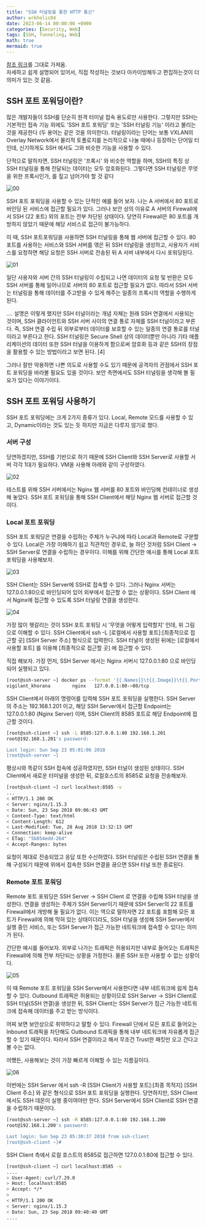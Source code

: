 ```yaml
---
title: "SSH 터널링을 통한 HTTP 통신"
author: wrkholic84
date: 2023-06-14 00:00:00 +0900
categories: [Security, Web]
tags: [SSH, Tunneling, Web]
math: true
mermaid: true
---
```

[참조 링크](https://blog.naver.com/PostView.nhn?blogId=alice_k106&logNo=221364560794&parentCategoryNo=&categoryNo=22&viewDate=&isShowPopularPosts=false&from=postView)를 그대로 가져옴.   
자세하고 쉽게 설명되어 있어서, 직접 작성하는 것보다 아카이빙해두고 편집하는것이 더 의미가 있는 것 같음. 

## SSH 포트 포워딩이란?

많은 개발자들이 SSH를 단순히 원격 터미널 접속 용도로만 사용한다. 그렇지만 SSH는 기본적인 접속 기능 외에도 'SSH 포트 포워딩' 또는 'SSH 터널링 기능' 이라고 불리는 것을 제공한다 (두 용어는 같은 것을 의미한다). 터널링이라는 단어는 보통 VXLAN의 Overlay Network에서 물리적 토폴로지를 논리적으로 나눌 때에나 등장하는 단어일 터인데, 신기하게도 SSH 에서도 그와 비슷한 기능을 사용할 수 있다. 

단적으로 말하자면, SSH 터널링은 '프록시' 와 비슷한 역할을 하며, SSH의 특징 상 SSH 터널링을 통해 전달되는 데이터는 모두 암호화된다. 그렇다면 SSH 터널링은 무엇을 위한 프록시인가, 를 짚고 넘어가야 할 것 같다

![00](/assets/images/posts/20230614HTTPthroughSSHtunneling/00.jpg)

SSH 포트 포워딩을 사용할 수 있는 단적인 예를 들어 보자. 나는 A 서버에서 80 포트로 바인딩 된 서비스에 접근할 필요가 있다. 그러나 보안 상의 이유로 A 서버의 Firewall에서 SSH (22 포트) 외의 포트는 전부 차단된 상태이다. 당연히 Firewall은 80 포트를 개방하지 않았기 때문에 해당 서비스로 접근이 불가능하다. 

이 때, SSH 포트포워딩을 사용하면 SSH 터널링을 통해 웹 서버에 접근할 수 있다. 80 포트를 사용하는 서비스와 SSH 서버를 엮은 뒤 SSH 터널링을 생성하고, 사용자가 서비스를 요청하면 해당 요청은 SSH 서버로 전송된 뒤 A 서버 내부에서 다시 포워딩된다.

![01](/assets/images/posts/20230614HTTPthroughSSHtunneling/01.png)

일단 사용자와 서버 간의 SSH 터널링이 수립되고 나면 데이터의 요청 및 반환은 모두 SSH 서버를 통해 일어나므로 서버의 80 포트로 접근할 필요가 없다. 따라서 SSH 서버는 터널링을 통해 데이터를 주고받을 수 있게 해주는 일종의 프록시의 역할을 수행하게 된다. 

.... 설명은 이렇게 했지만 SSH 터널이라는 개념 자체는 원래 SSH 연결에서 사용되는 것이며, SSH 클라이언트와 SSH 서버 사이의 연결 통로 자체를 SSH 터널이라고 부른다. 즉, SSH 연결 수립 뒤 외부로부터 데이터를 보호할 수 있는 일종의 연결 통로를 터널이라고 부른다고 한다. SSH 터널링은 Secure Shell 상의 데이터뿐만 아니라 기타 애플리케이션의 데이터 또한 SSH 터널을 이용하게 함으로써 암호화 등과 같은 SSH의 장점을 활용할 수 있는 방법이라고 보면 된다. [4]

그러나 잘만 악용하면 나쁜 의도로 사용할 수도 있기 때문에 공격자의 관점에서 SSH 포트 포워딩을 바라볼 필요도 있을 것이다. 보안 측면에서도 SSH 터널링을 생각해 볼 필요가 있다는 이야기이다.


##  SSH 포트 포워딩 사용하기

SSH 포트 포워딩에는 크게 2가지 종류가 있다. Local, Remote 모드를 사용할 수 있고, Dynamic이라는 것도 있는 듯 하지만 지금은 다루지 않기로 했다.

### 서버 구성

당연하겠지만, SSH를 기반으로 하기 때문에 SSH Client와 SSH Server로 사용할 서버 각각 1대가 필요하다. VM을 사용해 아래와 같이 구성하였다. 

![02](/assets/images/posts/20230614HTTPthroughSSHtunneling/02.png)

테스트를 위해 SSH 서버에서는 Nginx 웹 서버를 80 포트와 바인딩해 컨테이너로 생성해 놓았다. SSH 포트 포워딩을 통해 SSH Client에서 해당 Nginx 웹 서버로 접근할 것이다.


### Local 포트 포워딩

SSH 포트 포워딩은 연결을 수립하는 주체가 누구냐에 따라 Local과 Remote로 구분할 수 있다. Local은 가장 이해하기 쉽고 직관적인 경우로, 늘 하던 것처럼 SSH Client -> SSH Server로 연결을 수립하는 경우이다. 이해를 위해 간단한 예시를 통해 Local 포트 포워딩을 사용해보자.

![03](/assets/images/posts/20230614HTTPthroughSSHtunneling/03.png)

SSH Client는 SSH Server에 SSH로 접속할 수 있다. 그러나 Nginx 서버는 127.0.0.1:80으로 바인딩되어 있어 외부에서 접근할 수 없는 상황이다. SSH Client 에서 Nginx에 접근할 수 있도록 SSH 터널링 연결을 생성한다.

![04](/assets/images/posts/20230614HTTPthroughSSHtunneling/04.png)

가장 많이 헷갈리는 것이 SSH 포트 포워딩 시 '무엇을 어떻게 입력할지' 인데, 위 그림으로 이해할 수 있다. SSH Client에서 ssh -L [로컬에서 사용할 포트]:[최종적으로 접근할 곳] [SSH Server 주소] 형식으로 입력한다. SSH 터널이 생성된 뒤에는 [로컬에서 사용할 포트] 를 이용해 [최종적으로 접근할 곳] 에 접근할 수 있다.

직접 해보자. 가장 먼저, SSH Server 에서는 Nginx 서버시 127.0.0.1:80 으로 바인딩되어 실행되고 있다.

```bash
[root@ssh-server ~] docker ps --format '{{.Names}}\t{{.Image}}\t{{.Ports}}'
vigilant_khorana        nginx   127.0.0.1:80->80/tcp
```

SSH Client에서 아래의 명령어를 입력해 SSH 포트 포워딩을 실행한다. SSH Server의 주소는 192.168.1.201 이고, 해당 SSH Server에서 접근할 Endpoint는 127.0.0.1:80 (Nginx Server) 이며, SSH Client의 8585 포트로 해당 Endpoint에 접근할 것이다.

```bash
[root@ssh-client ~] ssh -L 8585:127.0.0.1:80 192.168.1.201
root@192.168.1.201's password:

Last login: Sun Sep 23 05:01:06 2018
[root@ssh-server ~]
```

평상시와 똑같이 SSH 접속에 성공하였지만, SSH 터널이 생성된 상태이다. SSH Client에서 새로운 터미널을 생성한 뒤, 로컬호스트의 8585로 요청을 전송해보자.

```bash
[root@ssh-client ~] curl localhost:8585 -v
...
< HTTP/1.1 200 OK
< Server: nginx/1.15.3
< Date: Sun, 23 Sep 2018 09:06:43 GMT
< Content-Type: text/html
< Content-Length: 612
< Last-Modified: Tue, 28 Aug 2018 13:32:13 GMT
< Connection: keep-alive
< ETag: "5b854edd-264"
< Accept-Ranges: bytes
```

요청이 제대로 전송되었고 응답 또한 수신하였다. SSH 터널링은 수립된 SSH 연결을 통해 구성되기 때문에 위에서 접속한 SSH 연결을 끊으면 SSH 터널 또한 종료된다.


### Remote 포트 포워딩

Remote 포트 포워딩은 SSH Server -> SSH Client 로 연결을 수립해 SSH 터널을 생성한다. 연결을 생성하는 주체가 SSH Server이기 때문에 SSH Server의 22 포트를 Firewall에서 개방해 둘 필요가 없다. 이는 역으로 말하자면 22 포트를 포함해 모든 포트가 Firewall에 의해 막혀 있는 상태이더라도, SSH 터널을 생성해 SSH Server에서 실행 중인 서비스, 또는 SSH Server가 접근 가능한 네트워크에 접속할 수 있다는 의미가 된다.

간단한 예시를 들어보자. 외부로 나가는 트래픽은 허용되지만 내부로 들어오는 트래픽은 Firewall에 의해 전부 차단되는 상황을 가정한다. 물론 SSH 또한 사용할 수 없는 상황이다.

![05](/assets/images/posts/20230614HTTPthroughSSHtunneling/05.png)

이 때 Remote 포트 포워딩을 SSH Server에서 사용한다면 내부 네트워크에 쉽게 접속할 수 있다. Outbound 트래픽은 허용되는 상황이므로 SSH Server -> SSH Client로 SSH 터널(SSH 연결)을 생성한 뒤, SSH Client는 SSH Server가 접근 가능한 네트워크에 접속해 데이터를 주고 받는 방식이다.

어찌 보면 보안상으로 취약하다고 말할 수 있다. Firewall 단에서 모든 포트로 들어오는 Inbound 트래픽을 차단해도 Outbound 트래픽을 통해 내부 네트워크에 자유롭게 접근할 수 있기 때문이다. 따라서 SSH 연결이라고 해서 무조건 Trust한 패킷만 오고 간다고 볼 수는 없다. 

어쨌든, 사용해보는 것이 가장 빠르게 이해할 수 있는 지름길이다.

![06](/assets/images/posts/20230614HTTPthroughSSHtunneling/06.png)

이번에는 SSH Server 에서 ssh -R [SSH Client가 사용할 포트]:[최종 목적지] [SSH Client 주소] 와 같은 형식으로 SSH 포트 포워딩을 실행한다. 당연하지만, SSH Client에서도 SSH 데몬이 실행 중이여야만 한다. SSH Server에서 SSH Client로 SSH 연결을 수립하기 때문이다.

```bash
[root@ssh-server ~] ssh -R 8585:127.0.0.1:80 192.168.1.200
root@192.168.1.200's password:

Last login: Sun Sep 23 05:30:37 2018 from ssh-client
[root@ssh-client ~]#
```

SSH Client 측에서 로컬 호스트의 8585로 접근하면 127.0.0.1:80에 접근할 수 있다.

```bash
[root@ssh-client ~] curl localhost:8585 -v
....
> User-Agent: curl/7.29.0
> Host: localhost:8585
> Accept: */*
>
< HTTP/1.1 200 OK
< Server: nginx/1.15.3
< Date: Sun, 23 Sep 2018 09:40:40 GMT
....
```